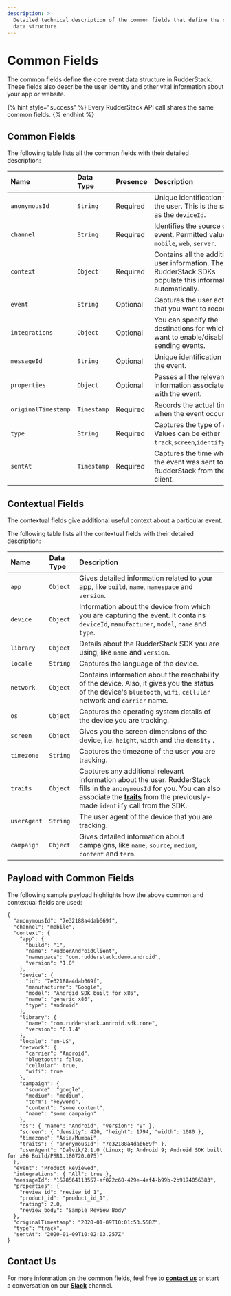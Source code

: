 ```yaml
---
description: >-
  Detailed technical description of the common fields that define the core event
  data structure.
---
```


# Common Fields

The common fields define the core event data structure in RudderStack. These fields also describe the user identity and other vital information about your app or website.

{% hint style="success" %}
Every RudderStack API call shares the same common fields.
{% endhint %}

## Common Fields

The following table lists all the common fields with their detailed description:

| Name | Data Type | Presence | Description |
| :--- | :--- | :--- | :--- |
| `anonymousId` | `String` | Required | Unique identification for the user. This is the same as the `deviceId`. |
| `channel` | `String` | Required | Identifies the source of the event. Permitted values are `mobile`, `web`, `server`. |
| `context` | `Object` | Required | Contains all the additional user information. The RudderStack SDKs populate this information automatically. |
| `event` | `String` | Optional | Captures the user action that you want to record. |
| `integrations` | `Object` | Optional | You can specify the destinations for which you want to enable/disable sending events. |
| `messageId` | `String` | Optional | Unique identification for the event. |
| `properties` | `Object` | Optional | Passes all the relevant information associated with the event. |
| `originalTimestamp` | `Timestamp` | Required | Records the actual time when the event occurred. |
| `type` | `String` | Required | Captures the type of API. Values can be either `track`,`screen`,`identify`,`page`. |
| `sentAt` | `Timestamp` | Required | Captures the time when the event was sent to RudderStack from the client. |

## Contextual Fields

The contextual fields give additional useful context about a particular event.

The following table lists all the contextual fields with their detailed description:

| Name | Data Type | Description |
| :--- | :--- | :--- |
| `app` | `Object` | Gives detailed information related to your app, like `build`, `name`, `namespace` and `version`. |
| `device` | `Object` | Information about the device from which you are capturing the event. It contains `deviceId`, `manufacturer`, `model`, `name` and `type`. |
| `library` | `Object` | Details about the RudderStack SDK you are using, like `name` and `version`. |
| `locale` | `String` | Captures the language of the device. |
| `network` | `Object` | Contains information about the reachability of the device. Also, it gives you the status of the device's `bluetooth`, `wifi`, `cellular` network and `carrier` name. |
| `os` | `Object` | Captures the operating system details of the device you are tracking. |
| `screen` | `Object` | Gives you the screen dimensions of the device,  i.e. `height`, `width` and the `density` . |
| `timezone` | `String` | Captures the timezone of the user you are tracking. |
| `traits` | `Object` | Captures any additional relevant information about the user. RudderStack fills in the `anonymousId` for you. You can also associate the   [**traits**](https://docs.rudderstack.com/rudderstack-api/rudderstack-spec/identify#identify-traits) from the previously-made `identify` call from the SDK. |
| `userAgent` | `String` | The user agent of the device that you are tracking. |
| `campaign` | `Object` | Gives detailed information about campaigns, like `name`, `source`, `medium`, `content` and `term`. |

## Payload with Common Fields

The following sample payload highlights how the above common and contextual fields are used:

```text
{
  "anonymousId": "7e32188a4dab669f",
  "channel": "mobile",
  "context": {
    "app": {
      "build": "1",
      "name": "RudderAndroidClient",
      "namespace": "com.rudderstack.demo.android",
      "version": "1.0"
    },
    "device": {
      "id": "7e32188a4dab669f",
      "manufacturer": "Google",
      "model": "Android SDK built for x86",
      "name": "generic_x86",
      "type": "android"
    },
    "library": {
      "name": "com.rudderstack.android.sdk.core",
      "version": "0.1.4"
    },
    "locale": "en-US",
    "network": {
      "carrier": "Android",
      "bluetooth": false,
      "cellular": true,
      "wifi": true
    },
    "campaign": {
      "source": "google",
      "medium": "medium",
      "term": "keyword",
      "content": "some content",
      "name": "some campaign"
    },
    "os": { "name": "Android", "version": "9" },
    "screen": { "density": 420, "height": 1794, "width": 1080 },
    "timezone": "Asia/Mumbai",
    "traits": { "anonymousId": "7e32188a4dab669f" },
    "userAgent": "Dalvik/2.1.0 (Linux; U; Android 9; Android SDK built for x86 Build/PSR1.180720.075)"
  },
  "event": "Product Reviewed",
  "integrations": { "All": true },
  "messageId": "1578564113557-af022c68-429e-4af4-b99b-2b9174056383",
  "properties": {
    "review_id": "review_id_1",
    "product_id": "product_id_1",
    "rating": 2.0,
    "review_body": "Sample Review Body"
  },
  "originalTimestamp": "2020-01-09T10:01:53.558Z",
  "type": "track",
  "sentAt": "2020-01-09T10:02:03.257Z"
}
```

## Contact Us

For more information on the common fields, feel free to [**contact us**](mailto:%20docs@rudderstack.com) or start a conversation on our [**Slack**](https://resources.rudderstack.com/join-rudderstack-slack) channel.

